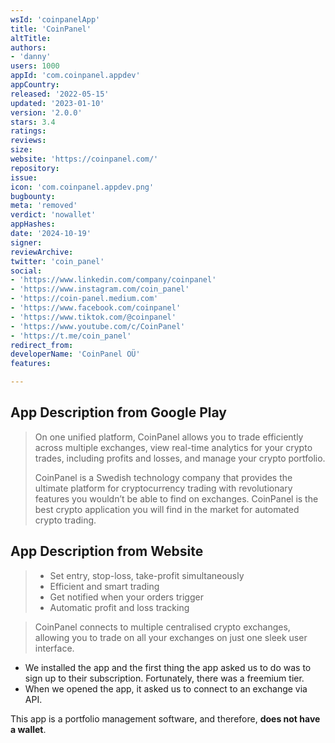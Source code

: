 ```yaml
---
wsId: 'coinpanelApp'
title: 'CoinPanel'
altTitle: 
authors:
- 'danny'
users: 1000
appId: 'com.coinpanel.appdev'
appCountry: 
released: '2022-05-15'
updated: '2023-01-10'
version: '2.0.0'
stars: 3.4
ratings: 
reviews: 
size: 
website: 'https://coinpanel.com/'
repository: 
issue: 
icon: 'com.coinpanel.appdev.png'
bugbounty: 
meta: 'removed'
verdict: 'nowallet'
appHashes: 
date: '2024-10-19'
signer: 
reviewArchive: 
twitter: 'coin_panel'
social:
- 'https://www.linkedin.com/company/coinpanel'
- 'https://www.instagram.com/coin_panel'
- 'https://coin-panel.medium.com'
- 'https://www.facebook.com/coinpanel'
- 'https://www.tiktok.com/@coinpanel'
- 'https://www.youtube.com/c/CoinPanel'
- 'https://t.me/coin_panel'
redirect_from: 
developerName: 'CoinPanel OÜ'
features: 

---
```


## App Description from Google Play

> On one unified platform, CoinPanel allows you to trade efficiently across multiple exchanges, view real-time analytics for your crypto trades, including profits and losses, and manage your crypto portfolio.
>
> CoinPanel is a Swedish technology company that provides the ultimate platform for cryptocurrency trading with revolutionary features you wouldn’t be able to find on exchanges. CoinPanel is the best crypto application you will find in the market for automated crypto trading.

## App Description from Website

> - Set entry, stop-loss, take-profit simultaneously
> - Efficient and smart trading
> - Get notified when your orders trigger
> - Automatic profit and loss tracking

> CoinPanel connects to multiple centralised crypto exchanges, allowing you to trade on all your exchanges on just one sleek user interface.

- We installed the app and the first thing the app asked us to do was to sign up to their subscription. Fortunately, there was a freemium tier. 
- When we opened the app, it asked us to connect to an exchange via API. 

This app is a portfolio management software, and therefore, **does not have a wallet**.